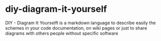 diy-diagram-it-yourself
=======================

DIY - Diagram It Yourselft is a markdown language to describe easily the schemes in your code documentation, on wiki pages or just to share diagrams with others people without specific software
